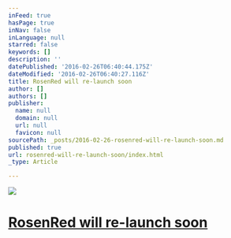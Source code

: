 ```yaml
---
inFeed: true
hasPage: true
inNav: false
inLanguage: null
starred: false
keywords: []
description: ''
datePublished: '2016-02-26T06:40:44.175Z'
dateModified: '2016-02-26T06:40:27.116Z'
title: RosenRed will re-launch soon
author: []
authors: []
publisher:
  name: null
  domain: null
  url: null
  favicon: null
sourcePath: _posts/2016-02-26-rosenred-will-re-launch-soon.md
published: true
url: rosenred-will-re-launch-soon/index.html
_type: Article

---
```

![](https://the-grid-user-content.s3-us-west-2.amazonaws.com/03b6bbb1-ca6e-4ad6-9c3c-3db0e605b370.jpg)

# [RosenRed will re-launch soon][0]

[0]: null